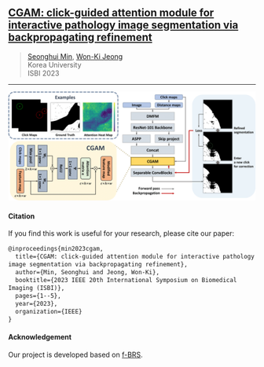 ## [CGAM: click-guided attention module for interactive pathology image segmentation via backpropagating refinement](https://arxiv.org/pdf/2307.01015)

> [Seonghui Min](https://scholar.google.co.kr/citations?user=iBOHogcAAAAJ&hl=ko&oi=ao), [Won-Ki Jeong](https://scholar.google.com/citations?user=bnyKqkwAAAAJ&hl=ko&oi=ao)<br>
> Korea University<br>
> ISBI 2023<br>
___

![Overview](./figure/isbi.png)

<!-- #### Implementation
- Requirements
```
pip install -r requirements.txt
``` -->

#### Citation

If you find this work is useful for your research, please cite our paper:
```
@inproceedings{min2023cgam,
  title={CGAM: click-guided attention module for interactive pathology image segmentation via backpropagating refinement},
  author={Min, Seonghui and Jeong, Won-Ki},
  booktitle={2023 IEEE 20th International Symposium on Biomedical Imaging (ISBI)},
  pages={1--5},
  year={2023},
  organization={IEEE}
}
```

#### Acknowledgement
Our project is developed based on [f-BRS](https://github.com/SamsungLabs/fbrs_interactive_segmentation).